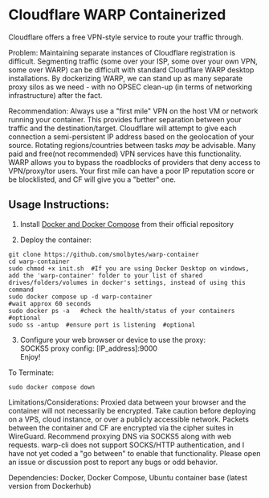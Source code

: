 # Cloudflare WARP Containerized 

Cloudflare offers a free VPN-style service to route your traffic through. 

Problem: Maintaining separate instances of Cloudflare registration is difficult. Segmenting traffic (some over your ISP, some over your own VPN, some over WARP) can be difficult with standard Cloudflare WARP desktop installations. By dockerizing WARP, we can stand up as many separate proxy silos as we need - with no OPSEC clean-up (in terms of networking infrastructure) after the fact. 

Recommendation: Always use a "first mile" VPN on the host VM or network running your container. This provides further separation between your traffic and the destination/target. Cloudflare will attempt to give each connection a semi-persistent IP address based on the geolocation of your source. Rotating regions/countries between tasks *may* be advisable. Many paid and free(not recommended) VPN services have this functionality. WARP allows you to bypass the roadblocks of providers that deny access to VPN/proxy/tor users. Your first mile can have a poor IP reputation score or be blocklisted, and CF will give you a "better" one.    
  
  
## Usage Instructions: 

1. Install [Docker and Docker Compose](https://docs.docker.com/compose/install/) from their official repository

2. Deploy the container:  
```
git clone https://github.com/smolbytes/warp-container  
cd warp-container  
sudo chmod +x init.sh  #If you are using Docker Desktop on windows, add the 'warp-container' folder to your list of shared drives/folders/volumes in docker's settings, instead of using this command
sudo docker compose up -d warp-container  
#wait approx 60 seconds  
sudo docker ps -a   #check the health/status of your containers  #optional  
sudo ss -antup  #ensure port is listening  #optional  
```
  
3. Configure your web browser or device to use the proxy:  
SOCKS5 proxy config:  [IP_address]:9000  
Enjoy!    
  
To Terminate:  
```
sudo docker compose down  
```
  
  
Limitations/Considerations: Proxied data between your browser and the container will not necessarily be encrypted. Take caution before deploying on a VPS, cloud instance, or over a publicly accessible network. Packets between the container and CF are encrypted via the cipher suites in WireGuard. Recommend proxying DNS via SOCKS5 along with web requests. warp-cli does not support SOCKS/HTTP authentication, and I have not yet coded a "go between" to enable that functionality. Please open an issue or discussion post to report any bugs or odd behavior.  
  
Dependencies: Docker, Docker Compose, Ubuntu container base (latest version from Dockerhub)  
